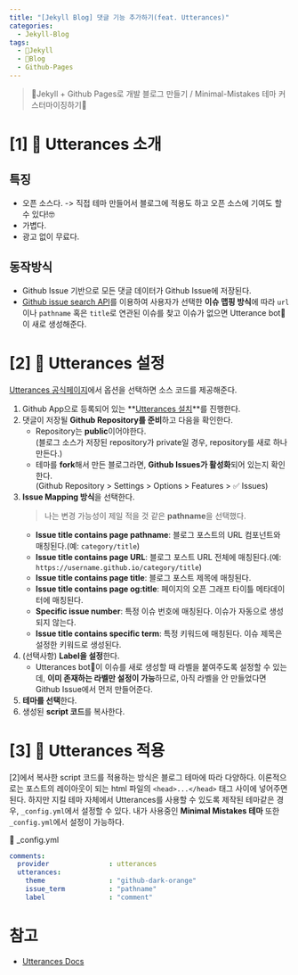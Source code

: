 ```yaml
---
title: "[Jekyll Blog] 댓글 기능 추가하기(feat. Utterances)"
categories:
  - Jekyll-Blog
tags:
  - 🧪Jekyll
  - 💜Blog
  - Github-Pages
---
```


> 💎Jekyll + Github Pages로 개발 블로그 만들기 / Minimal-Mistakes 테마 커스터마이징하기💎

# [1] 🔮 Utterances 소개
## 특징
- 오픈 소스다. -> 직접 테마 만들어서 블로그에 적용도 하고 오픈 소스에 기여도 할 수 있다!🤓
- 가볍다.
- 광고 없이 무료다.

## 동작방식
- Github Issue 기반으로 모든 댓글 데이터가 Github Issue에 저장된다.
- [Github issue search API](https://docs.github.com/en/rest/reference/search#search-issues)를 이용하여 사용자가 선택한 **이슈 맵핑 방식**에 따라 `url`이나 `pathname` 혹은 `title`로 연관된 이슈를 찾고 이슈가 없으면 Utterance bot🤖이 새로 생성해준다.

# [2] 🔮 Utterances 설정
[Utterances 공식페이지](https://utteranc.es/)에서 옵션을 선택하면 소스 코드를 제공해준다.

1. Github App으로 등록되어 있는 **[Utterances 설치](https://github.com/apps/utterances)**를 진행한다.
2. 댓글이 저장될 **Github Repository를 준비**하고 다음을 확인한다.
    - Repository는 **public**이어야한다.  
    (블로그 소스가 저장된 repository가 private일 경우, repository를 새로 하나 만든다.)
    - 테마를 **fork**해서 만든 블로그라면, **Github Issues가 활성화**되어 있는지 확인한다.  
    (Github Repository > Settings > Options > Features > ✅ Issues)
3. **Issue Mapping 방식**을 선택한다.
    > 나는 변경 가능성이 제일 적을 것 같은 **pathname**을 선택했다.
    - **Issue title contains page pathname**: 블로그 포스트의 URL 컴포넌트와 매칭된다.(예: `category/title`)
    - **Issue title contains page URL**: 블로그 포스트 URL 전체에 매칭된다.(예: `https://username.github.io/category/title`)
    - **Issue title contains page title**: 블로그 포스트 제목에 매칭된다.
    - **Issue title contains page og:title**: 페이지의 오픈 그래프 타이틀 메타데이터에 매칭된다.
    - **Specific issue number**: 특정 이슈 번호에 매칭된다. 이슈가 자동으로 생성되지 않는다.
    - **Issue title contains specific term**: 특정 키워드에 매칭된다. 이슈 제목은 설정한 키워드로 생성된다.
4. (선택사항) **Label을 설정**한다.
    - Utterances bot🤖이 이슈를 새로 생성할 때 라벨을 붙여주도록 설정할 수 있는데, **이미 존재하는 라벨만 설정이 가능**하므로, 아직 라벨을 안 만들었다면 Github Issue에서 먼저 만들어준다.
5. **테마를 선택**한다.
6. 생성된 **script 코드**를 복사한다.


# [3] 🔮 Utterances 적용
[2]에서 복사한 script 코드를 적용하는 방식은 블로그 테마에 따라 다양하다. 이론적으로는 포스트의 레이아웃이 되는 html 파일의 `<head>...</head>` 태그 사이에 넣어주면 된다. 하지만 지킬 테마 자체에서 Utterances를 사용할 수 있도록 제작된 테마같은 경우, `_config.yml`에서 설정할 수 있다. 내가 사용중인 **Minimal Mistakes 테마** 또한 `_config.yml`에서 설정이 가능하다.

🔽 _config.yml
```yml
comments:
  provider               : utterances
  utterances:
    theme                : "github-dark-orange"
    issue_term           : "pathname"
    label                : "comment"
```

# 참고
- [Utterances Docs](https://utteranc.es/)

